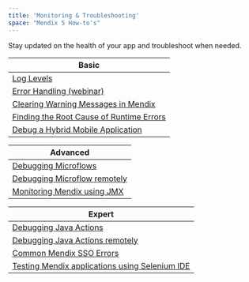 ```yaml
---
title: 'Monitoring & Troubleshooting'
space: "Mendix 5 How-to's"
---
```


Stay updated on the health of your app and troubleshoot when needed.

| Basic
| -----------------------------------------------------------------------------------
| [Log Levels](log-levels)
| [Error Handling (webinar)](http://ww2.mendix.com/Expert-Webinar.Error-Handling.html)
| [Clearing Warning Messages in Mendix](clearing-warning-messages-in-mendix)
| [Finding the Root Cause of Runtime Errors](finding-the-root-cause-of-runtime-errors)
| [Debug a Hybrid Mobile Application](debug-a-hybrid-mobile-application)

| Advanced
| -----------------------------------------------------------------------------------
| [Debugging Microflows](debugging-microflows)
| [Debugging Microflow remotely](debugging-microflows-remotely)
| [Monitoring Mendix using JMX](monitoring-mendix-using-jmx)

| Expert
| -----------------------------------------------------------------------------------
| [Debugging Java Actions](debugging-java-actions)
| [Debugging Java Actions remotely](debugging-java-actions-remotely)
| [Common Mendix SSO Errors](common-mendix-sso-errors)
| [Testing Mendix applications using Selenium IDE](testing-mendix-applications-using-selenium-ide)
